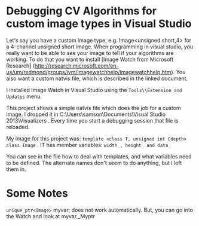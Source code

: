 # Debugging CV Algorithms for custom image types in Visual Studio

Let's say you have a custom image type, e.g. Image<unsigned short,4> for a 4-channel unsigned short image.
When programming in visual studio, you really want to be able to see your image to tell if your algorithms are working. To do that you want to install [Image Watch from Microsoft Research] (http://research.microsoft.com/en-us/um/redmond/groups/ivm/imagewatchhelp/imagewatchhelp.htm). You also want a custom natvis file, which is described in the linked document.

I installed Image Watch in Visual Studio using the `Tools\\Extension and Updates` menu.

This project shows a simple natvis file which does the job for a custom image. I dropped it in C:\Users\samson\Documents\Visual Studio 2013\Visualizers . Every time you start a debugging session that file is reloaded.

My image for this project was: `template <class T, unsigned int Cdepth> class Image` . IT has member variables: `width_, height_ and data_`

You can see in the file how to deal with templates, and what variables need to be defined. The alternate names don't seem to do anything, but I left them in.

# Some Notes
`unique_ptr<Image>` myvar; does not work automatically. But, you can go into the Watch and look at myvar._Myptr
